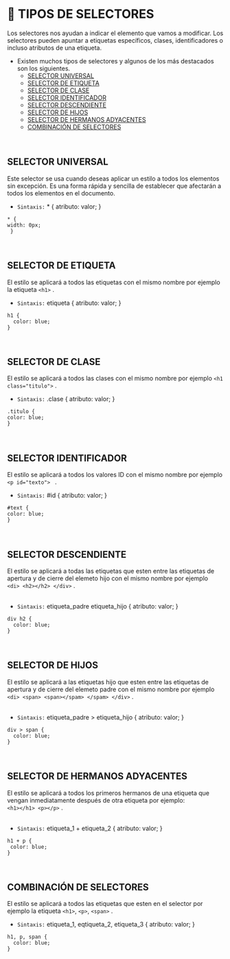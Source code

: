# :page_with_curl: TIPOS DE SELECTORES 
Los selectores nos ayudan a indicar el elemento que vamos a modificar. Los selectores pueden apuntar a etiquetas específicos, clases, identificadores o incluso atributos de una etiqueta. <br>
 * Existen muchos tipos de selectores y algunos de los más destacados son los siguientes.
    * <a href="#1"> SELECTOR UNIVERSAL </a>
    * <a href="#2"> SELECTOR DE ETIQUETA </a>
    * <a href="#3"> SELECTOR DE CLASE </a>
    * <a href="#4"> SELECTOR IDENTIFICADOR </a>
    * <a href="#5"> SELECTOR DESCENDIENTE </a>
    * <a href="#6"> SELECTOR DE HIJOS </a>
    * <a href="#7"> SELECTOR DE HERMANOS ADYACENTES </a>
    * <a href="#8"> COMBINACIÓN DE SELECTORES </a>

<br>

<a name="1"><h2> SELECTOR UNIVERSAL </h2></a> 
Este selector se usa cuando deseas aplicar un estilo a todos los elementos sin excepción. Es una forma rápida y sencilla de establecer que afectarán a todos los elementos en el documento.<br>
* `Sintaxis:` * { atributo: valor; }
~~~
* {
width: 0px;
 }
~~~

<br>

<a name="2"><h2> SELECTOR DE ETIQUETA </h2></a> 
El estilo se aplicará a todos las etiquetas con el mismo nombre por ejemplo la etiqueta `<h1>` .<br>
* `Sintaxis:` etiqueta { atributo: valor; }
~~~
h1 { 
  color: blue; 
}
~~~

<br>

<a name="3"><h2> SELECTOR DE CLASE </h2></a>
El estilo se aplicará a todos las clases con el mismo nombre por ejemplo  `<h1 class="titulo">` . <br>
* `Sintaxis:` .clase { atributo: valor; }
~~~
.titulo {
color: blue;
}
~~~

<br>

<a name="4"><h2> SELECTOR IDENTIFICADOR </h2></a>
El estilo se aplicará a todos los valores ID con el mismo nombre por ejemplo `<p id="texto"> ` . <br> 
* `Sintaxis:` #id { atributo: valor; }
~~~
#text {
color: blue;
}
~~~

<br>

<a name="5"><h2> SELECTOR DESCENDIENTE </h2></a>
El estilo se aplicará a todas las etiquetas que esten entre las etiquetas de apertura y de cierre del elemeto hijo con el mismo nombre por ejemplo <br>
`<di> <h2></h2> </div>` .<br><br>
* `Sintaxis:` etiqueta_padre etiqueta_hijo { atributo: valor; }
~~~
div h2 {
  color: blue;
}
~~~

<br>

<a name="6"><h2> SELECTOR DE HIJOS </h2></a>
El estilo se aplicará a las etiquetas hijo que esten entre las etiquetas de apertura y de cierre del elemeto padre con el mismo nombre por ejemplo <br>
`<di> <span> <span></spam> </spam> </div>` .<br><br>
* `Sintaxis:` etiqueta_padre > etiqueta_hijo { atributo: valor; }
~~~
div > span {
  color: blue;
}
~~~

<br>

<a name="7"><h2> SELECTOR DE HERMANOS ADYACENTES </h2></a>
El estilo se aplicará a todos los primeros hermanos de una etiqueta que vengan inmediatamente después de otra etiqueta por ejemplo: <br>
`<h1></h1> <p></p>` .<br><br>
* `Sintaxis:` etiqueta_1 + etiqueta_2 { atributo: valor; }
~~~
h1 + p {
 color: blue;
}
~~~

<br>

<a name="8"><h2> COMBINACIÓN DE SELECTORES </h2></a>
El estilo se aplicará a todos las etiquetas que esten en el selector por ejemplo la etiqueta `<h1>`, `<p>`, `<span>` .<br>
* `Sintaxis:` etiqueta_1, eqtiqueta_2, etiqueta_3 { atributo: valor; }
~~~
h1, p, span { 
  color: blue; 
}
~~~
<br>
<br>
